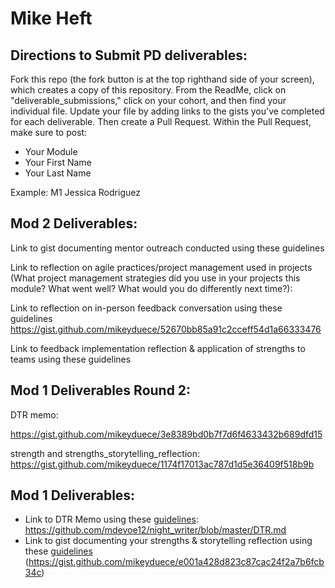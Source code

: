 # Mike Heft

## Directions to Submit PD deliverables:
Fork this repo (the fork button is at the top righthand side of your screen), which creates a copy of this repository. From the ReadMe, click on "deliverable_submissions," click on your cohort, and then find your individual file. Update your file by adding links to the gists you've completed for each deliverable. Then create a Pull Request. Within the Pull Request, make sure to post:

* Your Module
* Your First Name
* Your Last Name

Example: M1 Jessica Rodriguez

## Mod 2 Deliverables:
Link to gist documenting mentor outreach conducted using these guidelines

Link to reflection on agile practices/project management used in projects (What project management strategies did you use in your projects this module? What went well? What would you do differently next time?):

Link to reflection on in-person feedback conversation using these guidelines
https://gist.github.com/mikeyduece/52670bb85a91c2cceff54d1a66333476

Link to feedback implementation reflection & application of strengths to teams using these guidelines



## Mod 1 Deliverables Round 2:

DTR memo:

https://gist.github.com/mikeyduece/3e8389bd0b7f7d6f4633432b689dfd15

strength and strengths_storytelling_reflection:
https://gist.github.com/mikeyduece/1174f17013ac787d1d5e36409f518b9b




## Mod 1 Deliverables:
* Link to DTR Memo using these [guidelines](https://github.com/turingschool/career-development-curriculum/blob/master/module_one/dtr_guidelines_memo.md): https://github.com/mdevoe12/night_writer/blob/master/DTR.md
* Link to gist documenting your strengths & storytelling reflection using these [guidelines](https://github.com/turingschool/career-development-curriculum/blob/master/module_one/strengths_storytelling_reflection.md)
(https://gist.github.com/mikeyduece/e001a428d823c87cac24f2a7b6fcb34c)

